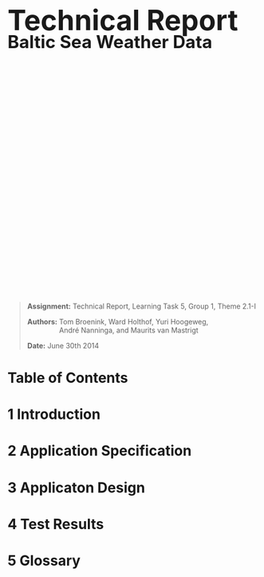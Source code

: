 <h1 style="font-size:4em">Technical Report</h1>
<h2 style="font-size:2.5em;margin:-50px 0 500px">Baltic Sea Weather Data</h2>

> __Assignment:__ Technical Report, Learning Task 5, Group 1, Theme 2.1-I
>
> __Authors:__ <span style="display:inline-block;vertical-align:top">Tom Broenink, Ward Holthof, Yuri Hoogeweg,<br/>André Nanninga, and Maurits van Mastrigt</span>
>
> __Date:__ June 30th 2014

<!-- header: Technical Report, Learning Task 5, Group 1, Theme 2.1-I -->

# Table of Contents
<!--
- 1 &nbsp;Algemeen											<span style="float:right;font-weight:bold">3</span>
	- 1.1 &nbsp;Begripsbepaling								<span style="float:right;font-weight:normal">3</span>
	- 1.2 &nbsp;Partijen									<span style="float:right;font-weight:normal">3</span>
	- 1.3 &nbsp;Inleiding									<span style="float:right;font-weight:normal">3</span>
	- 1.4 &nbsp;Goedkeuring SLA								<span style="float:right;font-weight:normal">3</span>
	- 1.5 &nbsp;Beschrijving van de Dienstverlening			<span style="float:right;font-weight:normal">3</span>
	- 1.6 &nbsp;Continuïteit van de Cloud-dienstverlening	<span style="float:right;font-weight:normal">4</span>
	- 1.7 &nbsp;Prioriteitbepaling							<span style="float:right;font-weight:normal">4</span>
	- 1.8 &nbsp;Aansprakelijkheid							<span style="float:right;font-weight:normal">5</span>
- 2 &nbsp;Klantdiensten										<span style="float:right;font-weight:bold">6</span>
	- 2.1 &nbsp;Cloud Hosting								<span style="float:right;font-weight:normal">6</span>
	- 2.2 &nbsp;Servicedesk									<span style="float:right;font-weight:normal">12</span>
- 3 &nbsp;Tariefstructuur									<span style="float:right;font-weight:bold">15</span>
	- 3.1 &nbsp;Eenmalige Kosten							<span style="float:right;font-weight:normal">15</span>
	- 3.2 &nbsp;Structurele Kosten							<span style="float:right;font-weight:normal">15</span>
	- 3.3 &nbsp;Servicedeskondersteuning					<span style="float:right;font-weight:normal">15</span>
	- 3.4 &nbsp;Niveau's van Dienstverlening				<span style="float:right;font-weight:normal">16</span>
- 4 &nbsp;Implementatie en Condities						<span style="float:right;font-weight:bold">18</span>
	- 4.1 &nbsp;Eisen aan Infrastructuur					<span style="float:right;font-weight:normal">18</span>
	- 4.2 &nbsp;Geschatte Opleverdatum						<span style="float:right;font-weight:normal">18</span>
	- 4.3 &nbsp;Proefperiode								<span style="float:right;font-weight:normal">19</span>
	- 4.4 &nbsp;Bonus en Malus								<span style="float:right;font-weight:normal">19</span>
- 5 &nbsp;Rapportageverplichtingen							<span style="float:right;font-weight:bold">20</span>
	- 5.1 &nbsp;Service Review								<span style="float:right;font-weight:normal">20</span>
	- 5.2 &nbsp;Proefperiode Rapportage						<span style="float:right;font-weight:normal">20</span>
- 6 &nbsp;Glossary											<span style="float:right;font-weight:bold">21</span>
- 7 &nbsp;Ondertekening										<span style="float:right;font-weight:bold">22</span>
-->

# 1 Introduction

<!-- @include General/Introduction.md -->

# 2 Application Specification

<!-- @include Specification/Intro.md -->
<!-- @include Specification/Requirements.md -->
<!-- @include Specification/Goals.md -->

# 3 Applicaton Design

<!-- @include Design/Intro.md -->
<!-- @include Design/UNWDMIDP.md -->
<!-- @include Design/Ant.md -->
<!-- @include Design/Vagrant.md -->
<!-- @include Design/Meteor.md -->
<!-- @include Design/MapReduce.md -->
<!-- @include Design/D3.md -->
<!-- @include Design/D3/Line Graphs.md -->
<!-- @include Design/D3/Geodata.md -->
<!-- @include Design/D3/Hexbin.md -->
<!-- @include Design/Backups.md -->

# 4 Test Results

<!-- @include Tests/Intro.md -->
<!-- @include Tests/WeatherData.md -->
<!-- @include Tests/FirstQuery.md -->
<!-- @include Tests/SecondQuery.md -->
<!-- @include Tests/Conclusion.md -->

# 5 Glossary

<!-- @include Glossary/Glossary.md -->
